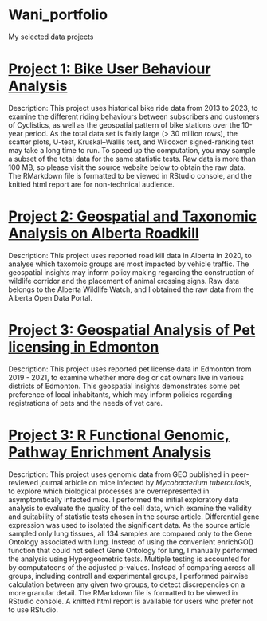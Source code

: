 # Wani_portfolio
 My selected data projects

# [Project 1: Bike User Behaviour Analysis](https://github.com/Wani2Y/Bike-user-behaviour-analysis-R)
Description: This project uses historical bike ride data from 2013 to 2023, to examine the different riding behaviours between subscribers and customers of Cyclistics, as well as the geospatial pattern of bike stations over the 10-year period.
As the total data set is fairly large (> 30 million rows), the scatter plots, U-test, Kruskal–Wallis test, and Wilcoxon signed-ranking test may take a long time to run. To speed up the computation, you may sample a subset of the total data for the same statistic tests. 
Raw data is more than 100 MB, so please visit the source website below to obtain the raw data.
The RMarkdown file is formatted to be viewed in RStudio console, and the knitted html report are for non-technical audience.

# [Project 2: Geospatial and Taxonomic Analysis on Alberta Roadkill](https://github.com/Wani2Y/Alberta-road-kill-R)
Description: This project uses reported road kill data in Alberta in 2020, to analyse which taxomoic groups are most impacted by vehicle traffic. The geospatial insights may inform policy making regarding the construction of wildlife corridor and the placement of animal crossing signs. Raw data belongs to the Alberta Wildlife Watch, and I obtained the raw data from the Alberta Open Data Portal.

# [Project 3: Geospatial Analysis of Pet licensing in Edmonton](https://github.com/Wani2Y/Edmonton-pet-license-distribution-R/tree/main)
Description: This project uses reported pet license data in Edmonton from 2019 - 2021, to examine whether more dog or cat owners live in various districts of Edmonton. This geospatial insights demonstrates some pet preference of local inhabitants, which may inform policies regarding registrations of pets and the needs of vet care.

# [Project 3: R Functional Genomic, Pathway Enrichment Analysis](https://github.com/Wani2Y/microarray-Gene_Ontology-R)
Description: This project uses genomic data from GEO published in peer-reviewed journal arbicle on mice infected by *Mycobacterium tuberculosis*, to explore which biological processes are overrepresented in asymptomtically infected mice.
I performed the initial exploratory data analysis to evaluate the quality of the cell data, which examine the validity and suitability of statistic tests chosen in the sourse article. Differential gene expression was used to isolated the significant data. As the source article sampled only lung tissues, all 134 samples are compared only to the Gene Ontology associated with lung. Instead of using the convenient enrichGO() function that could not select Gene Ontology for lung, I manually performed the analysis using Hypergeometric tests. Multiple testing is accounted for by computateons of the adjusted p-values. Instead of comparing across all groups, including controll and experimental groups, I performed pairwise calculation between any given two groups, to detect discrepencies on a more granular detail.
The RMarkdown file is formatted to be viewed in RStudio console. A knitted html report is available for users who prefer not to use RStudio.
